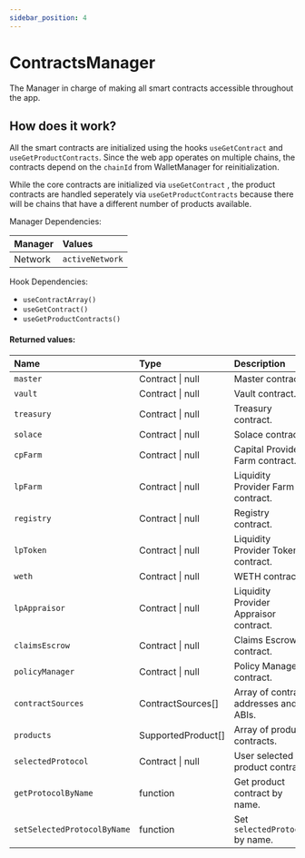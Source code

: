 ```yaml
---
sidebar_position: 4
---
```


# ContractsManager

The Manager in charge of making all smart contracts accessible throughout the app.

## How does it work?

All the smart contracts are initialized using the hooks `useGetContract` and `useGetProductContracts`. Since the web app operates on multiple chains, the contracts depend on the `chainId` from WalletManager for reinitialization.

While the core contracts are initialized via `useGetContract` , the product contracts are handled seperately via `useGetProductContracts` because there will be chains that have a different number of products available.

Manager Dependencies:

| Manager | Values                                                          |
| :--- | :------------------------------------------------------------------- |
| Network | `activeNetwork`

Hook Dependencies:
- `useContractArray()`
- `useGetContract()`
- `useGetProductContracts()`

#### Returned values:
| Name | Type | Description                                                          |
| :--- | :--- | :------------------------------------------------------------------- |
|`master` | Contract \| null | Master contract.
|`vault` | Contract \| null | Vault contract.
|`treasury` | Contract \| null | Treasury contract.
|`solace` | Contract \| null | Solace contract.
|`cpFarm` | Contract \| null | Capital Provider Farm contract.
|`lpFarm` | Contract \| null | Liquidity Provider Farm contract.
|`registry` | Contract \| null | Registry contract.
|`lpToken` | Contract \| null | Liquidity Provider Token contract.
|`weth` | Contract \| null | WETH contract.
|`lpAppraisor` | Contract \| null | Liquidity Provider Appraisor contract.
|`claimsEscrow` | Contract \| null | Claims Escrow contract.
|`policyManager` | Contract \| null | Policy Manager contract.
|`contractSources` | ContractSources[] | Array of contract addresses and ABIs.
|`products` | SupportedProduct[] | Array of product contracts.
|`selectedProtocol` | Contract \| null | User selected product contract.
|`getProtocolByName` | function | Get product contract by name.
|`setSelectedProtocolByName` | function | Set `selectedProtocol` by name.